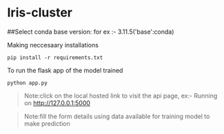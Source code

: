 # Iris-cluster

##Select conda base version: 
  for ex :- 3.11.5('base':conda)

Making neccesaary installations
```
pip install -r requirements.txt
```

To run the flask app of the model trained
```
python app.py
```

>Note:click on the local hosted link to visit the api page, ex:- Running on http://127.0.0.1:5000

>Note:fill the form details using data available for training model to make prediction
